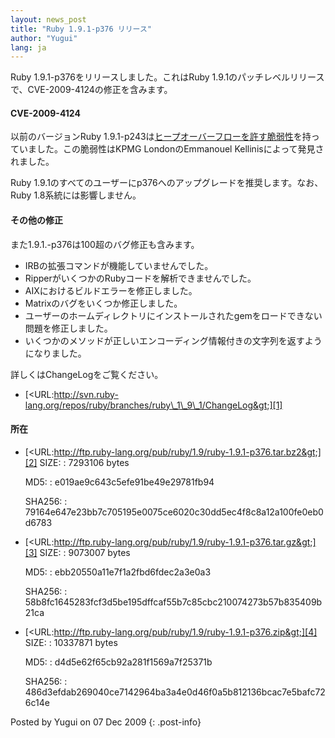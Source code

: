 ```yaml
---
layout: news_post
title: "Ruby 1.9.1-p376 リリース"
author: "Yugui"
lang: ja
---
```


Ruby 1.9.1-p376をリリースしました。これはRuby
1.9.1のパッチレベルリリースで、CVE-2009-4124の修正を含みます。

#### CVE-2009-4124

以前のバージョンRuby
1.9.1-p243は[ヒープオーバーフローを許す脆弱性](/ja/news/2009/12/07/string/)を持っていました。この脆弱性はKPMG
LondonのEmmanouel Kellinisによって発見されました。

Ruby 1.9.1のすべてのユーザーにp376へのアップグレードを推奨します。なお、Ruby 1.8系統には影響しません。

#### その他の修正

また1.9.1.-p376は100超のバグ修正も含みます。

* IRBの拡張コマンドが機能していませんでした。
* RipperがいくつかのRubyコードを解析できませんでした。
* AIXにおけるビルドエラーを修正しました。
* Matrixのバグをいくつか修正しました。
* ユーザーのホームディレクトリにインストールされたgemをロードできない問題を修正しました。
* いくつかのメソッドが正しいエンコーディング情報付きの文字列を返すようになりました。

詳しくはChangeLogをご覧ください。

* [&lt;URL:http://svn.ruby-lang.org/repos/ruby/branches/ruby\_1\_9\_1/ChangeLog&gt;][1]

#### 所在

* [&lt;URL:http://ftp.ruby-lang.org/pub/ruby/1.9/ruby-1.9.1-p376.tar.bz2&gt;][2]
  SIZE:
  : 7293106 bytes
  
  MD5:
  : e019ae9c643c5efe91be49e29781fb94
  
  SHA256:
  : 79164e647e23bb7c705195e0075ce6020c30dd5ec4f8c8a12a100fe0eb0d6783

* [&lt;URL:http://ftp.ruby-lang.org/pub/ruby/1.9/ruby-1.9.1-p376.tar.gz&gt;][3]
  SIZE:
  : 9073007 bytes
  
  MD5:
  : ebb20550a11e7f1a2fbd6fdec2a3e0a3
  
  SHA256:
  : 58b8fc1645283fcf3d5be195dffcaf55b7c85cbc210074273b57b835409b21ca

* [&lt;URL:http://ftp.ruby-lang.org/pub/ruby/1.9/ruby-1.9.1-p376.zip&gt;][4]
  SIZE:
  : 10337871 bytes
  
  MD5:
  : d4d5e62f65cb92a281f1569a7f25371b
  
  SHA256:
  : 486d3efdab269040ce7142964ba3a4e0d46f0a5b812136bcac7e5bafc726c14e

Posted by Yugui on 07 Dec 2009
{: .post-info}



[1]: http://svn.ruby-lang.org/repos/ruby/branches/ruby_1_9_1/ChangeLog 
[2]: http://ftp.ruby-lang.org/pub/ruby/1.9/ruby-1.9.1-p376.tar.bz2 
[3]: http://ftp.ruby-lang.org/pub/ruby/1.9/ruby-1.9.1-p376.tar.gz 
[4]: http://ftp.ruby-lang.org/pub/ruby/1.9/ruby-1.9.1-p376.zip 
